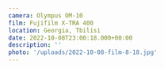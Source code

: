 ```yaml
---
camera: Olympus OM-10
film: Fujifilm X-TRA 400
location: Georgia, Tbilisi
date: 2022-10-08T23:00:18.000+00:00
description: ''
photo: '/uploads/2022-10-08-film-8-18.jpg'
---
```


